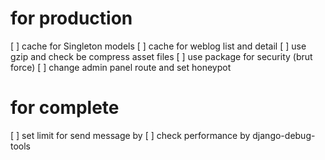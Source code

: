 # for production
[ ] cache for Singleton models
[ ] cache for weblog list and detail
[ ] use gzip and check be compress asset files
[ ] use package for security (brut force)
[ ] change admin panel route and set honeypot

# for complete
[ ] set limit for send message by 
[ ] check performance by django-debug-tools 

